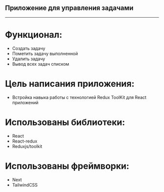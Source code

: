 ## Приложение для управления задачами

---

# Функционал:

- Создать задачу
- Пометить задачу выполненной
- Удалить задачу
- Вывод всех задач списком

# Цель написания приложения:

- Встройка навыка работы с технологией Redux ToolKit для React приложений

# Использованы библиотеки:

- React
- React-redux
- Reduxjs/toolkit

# Использованы фреймворки:

- Next
- TailwindCSS
